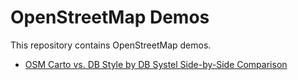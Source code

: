 # OpenStreetMap Demos

This repository contains OpenStreetMap demos.

* [OSM Carto vs. DB Style by DB Systel Side-by-Side Comparison](https://dbsystel.github.io/openstreetmap-demos/map-compare-side-by-side/)